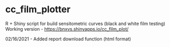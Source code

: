 # cc_film_plotter
R + Shiny script for build sensitometric curves (black and white film testing)
Working version - https://bnxvs.shinyapps.io/cc_film_plot/

02/16/2021 - Added report download function (html format)
